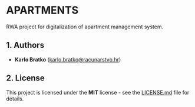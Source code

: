 # APARTMENTS

RWA project for digitalization of apartment management system.

## 1. Authors

- **Karlo Bratko** (karlo.bratko@racunarstvo.hr)

## 2. License

This project is licensed under the **MIT** license - see the [LICENSE.md](/LICENSE.md) file for details.